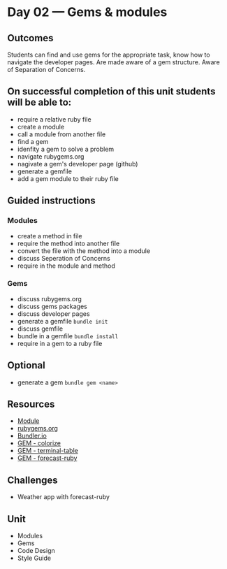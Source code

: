 # Day 02 — Gems & modules
## Outcomes
Students can find and use gems for the appropriate task, know how to navigate the developer pages. Are made aware of a gem structure. Aware of Separation of Concerns.

## On successful completion of this unit students will be able to:
- require a relative ruby file
- create a module
- call a module from another file
- find a gem
- idenfity a gem to solve a problem
- navigate rubygems.org
- nagivate a gem's developer page (github)
- generate a gemfile
- add a gem module to their ruby file

## Guided instructions

### Modules
- create a method in file
- require the method into another file
- convert the file with the method into a module
- discuss Seperation of Concerns
- require in the module and method

### Gems
- discuss rubygems.org
- discuss gems packages
- discuss developer pages
- generate a gemfile ```bundle init```
- discuss gemfile
- bundle in a gemfile ```bundle install```
- require in a gem to a ruby file

## Optional
- generate a gem ```bundle gem <name>```

## Resources
- [Module](https://ruby-doc.org/core-2.5.0/Module.html)
- [rubygems.org](https://rubygems.org/)
- [Bundler.io](https://bundler.io/)
- [GEM - colorize](https://github.com/fazibear/colorize)
- [GEM - terminal-table](https://github.com/tj/terminal-table)
- [GEM - forecast-ruby](https://github.com/darkskyapp/forecast-ruby)

## Challenges
- Weather app with forecast-ruby

## Unit
- Modules
- Gems
- Code Design
- Style Guide